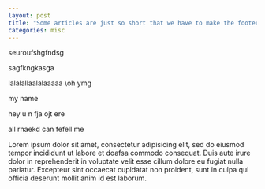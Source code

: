 ```yaml
---
layout: post
title: "Some articles are just so short that we have to make the footer stick"
categories: misc
---
```


seuroufshgfndsg

sagfkngkasga

lalalallaalalaaaaa
\oh ymg

my name

hey u
n fja
ojt ere

all 
rnaekd 
can  fefell me

Lorem ipsum dolor sit amet, consectetur adipisicing elit, sed do eiusmod tempor incididunt ut labore et doafsa commodo consequat. Duis aute irure dolor in reprehenderit in voluptate velit esse cillum dolore eu fugiat nulla pariatur. Excepteur sint occaecat cupidatat non proident, sunt in culpa qui officia deserunt mollit anim id est laborum.
